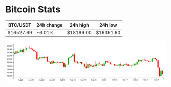 # Bitcoin Stats

BTC/USDT|24h change|24h high|24h low|
|---|---|---|---|
|$16527.69|-6.01%|$18199.00|$16361.60|

<img src="./chart.svg">
